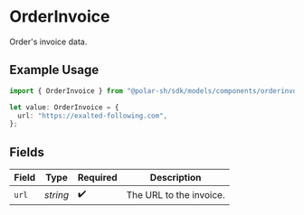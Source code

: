 # OrderInvoice

Order's invoice data.

## Example Usage

```typescript
import { OrderInvoice } from "@polar-sh/sdk/models/components/orderinvoice.js";

let value: OrderInvoice = {
  url: "https://exalted-following.com",
};
```

## Fields

| Field                   | Type                    | Required                | Description             |
| ----------------------- | ----------------------- | ----------------------- | ----------------------- |
| `url`                   | *string*                | :heavy_check_mark:      | The URL to the invoice. |